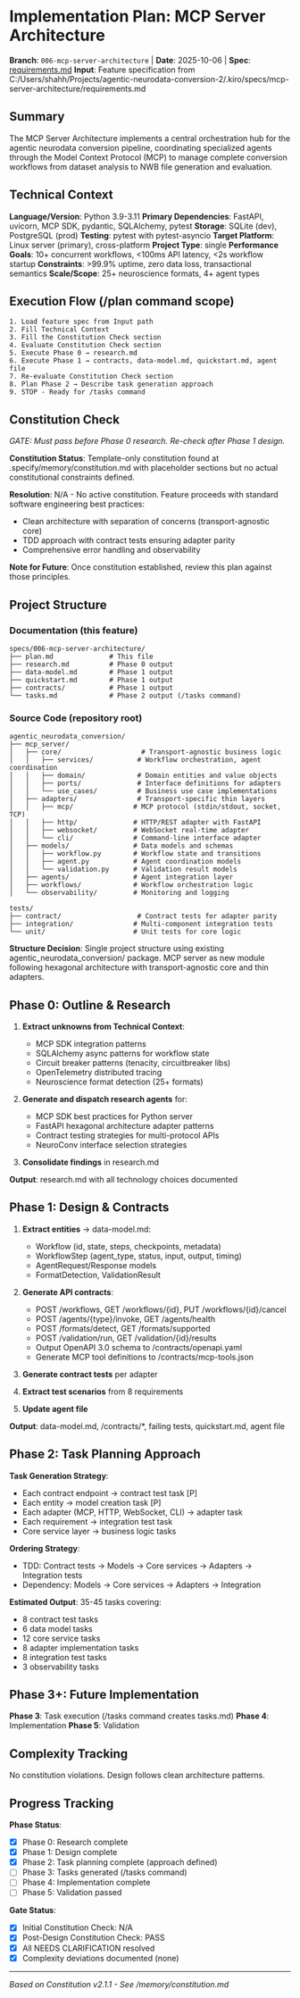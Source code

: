 
# Implementation Plan: MCP Server Architecture

**Branch**: `006-mcp-server-architecture` | **Date**: 2025-10-06 | **Spec**: [requirements.md](../../.kiro/specs/mcp-server-architecture/requirements.md)
**Input**: Feature specification from C:/Users/shahh/Projects/agentic-neurodata-conversion-2/.kiro/specs/mcp-server-architecture/requirements.md

## Summary

The MCP Server Architecture implements a central orchestration hub for the agentic neurodata conversion pipeline, coordinating specialized agents through the Model Context Protocol (MCP) to manage complete conversion workflows from dataset analysis to NWB file generation and evaluation.

## Technical Context

**Language/Version**: Python 3.9-3.11
**Primary Dependencies**: FastAPI, uvicorn, MCP SDK, pydantic, SQLAlchemy, pytest
**Storage**: SQLite (dev), PostgreSQL (prod)
**Testing**: pytest with pytest-asyncio
**Target Platform**: Linux server (primary), cross-platform
**Project Type**: single
**Performance Goals**: 10+ concurrent workflows, <100ms API latency, <2s workflow startup
**Constraints**: >99.9% uptime, zero data loss, transactional semantics
**Scale/Scope**: 25+ neuroscience formats, 4+ agent types

## Execution Flow (/plan command scope)
```
1. Load feature spec from Input path
2. Fill Technical Context
3. Fill the Constitution Check section
4. Evaluate Constitution Check section
5. Execute Phase 0 → research.md
6. Execute Phase 1 → contracts, data-model.md, quickstart.md, agent file
7. Re-evaluate Constitution Check section
8. Plan Phase 2 → Describe task generation approach
9. STOP - Ready for /tasks command
```

## Constitution Check

*GATE: Must pass before Phase 0 research. Re-check after Phase 1 design.*

**Constitution Status**: Template-only constitution found at .specify/memory/constitution.md with placeholder sections but no actual constitutional constraints defined.

**Resolution**: N/A - No active constitution. Feature proceeds with standard software engineering best practices:
- Clean architecture with separation of concerns (transport-agnostic core)
- TDD approach with contract tests ensuring adapter parity
- Comprehensive error handling and observability

**Note for Future**: Once constitution established, review this plan against those principles.

## Project Structure

### Documentation (this feature)
```
specs/006-mcp-server-architecture/
├── plan.md              # This file
├── research.md          # Phase 0 output
├── data-model.md        # Phase 1 output
├── quickstart.md        # Phase 1 output
├── contracts/           # Phase 1 output
└── tasks.md             # Phase 2 output (/tasks command)
```

### Source Code (repository root)

```
agentic_neurodata_conversion/
├── mcp_server/
│   ├── core/                    # Transport-agnostic business logic
│   │   ├── services/           # Workflow orchestration, agent coordination
│   │   ├── domain/             # Domain entities and value objects
│   │   ├── ports/              # Interface definitions for adapters
│   │   └── use_cases/          # Business use case implementations
│   ├── adapters/               # Transport-specific thin layers
│   │   ├── mcp/               # MCP protocol (stdin/stdout, socket, TCP)
│   │   ├── http/              # HTTP/REST adapter with FastAPI
│   │   ├── websocket/         # WebSocket real-time adapter
│   │   └── cli/               # Command-line interface adapter
│   ├── models/                # Data models and schemas
│   │   ├── workflow.py        # Workflow state and transitions
│   │   ├── agent.py           # Agent coordination models
│   │   └── validation.py      # Validation result models
│   ├── agents/                # Agent integration layer
│   ├── workflows/             # Workflow orchestration logic
│   └── observability/         # Monitoring and logging

tests/
├── contract/                   # Contract tests for adapter parity
├── integration/               # Multi-component integration tests
└── unit/                      # Unit tests for core logic
```

**Structure Decision**: Single project structure using existing agentic_neurodata_conversion/ package. MCP server as new module following hexagonal architecture with transport-agnostic core and thin adapters.

## Phase 0: Outline & Research

1. **Extract unknowns from Technical Context**:
   - MCP SDK integration patterns
   - SQLAlchemy async patterns for workflow state
   - Circuit breaker patterns (tenacity, circuitbreaker libs)
   - OpenTelemetry distributed tracing
   - Neuroscience format detection (25+ formats)

2. **Generate and dispatch research agents** for:
   - MCP SDK best practices for Python server
   - FastAPI hexagonal architecture adapter patterns
   - Contract testing strategies for multi-protocol APIs
   - NeuroConv interface selection strategies

3. **Consolidate findings** in research.md

**Output**: research.md with all technology choices documented

## Phase 1: Design & Contracts

1. **Extract entities** → data-model.md:
   - Workflow (id, state, steps, checkpoints, metadata)
   - WorkflowStep (agent_type, status, input, output, timing)
   - AgentRequest/Response models
   - FormatDetection, ValidationResult

2. **Generate API contracts**:
   - POST /workflows, GET /workflows/{id}, PUT /workflows/{id}/cancel
   - POST /agents/{type}/invoke, GET /agents/health
   - POST /formats/detect, GET /formats/supported
   - POST /validation/run, GET /validation/{id}/results
   - Output OpenAPI 3.0 schema to /contracts/openapi.yaml
   - Generate MCP tool definitions to /contracts/mcp-tools.json

3. **Generate contract tests** per adapter

4. **Extract test scenarios** from 8 requirements

5. **Update agent file**

**Output**: data-model.md, /contracts/*, failing tests, quickstart.md, agent file

## Phase 2: Task Planning Approach

**Task Generation Strategy**:
- Each contract endpoint → contract test task [P]
- Each entity → model creation task [P]
- Each adapter (MCP, HTTP, WebSocket, CLI) → adapter task
- Each requirement → integration test task
- Core service layer → business logic tasks

**Ordering Strategy**:
- TDD: Contract tests → Models → Core services → Adapters → Integration tests
- Dependency: Models → Core services → Adapters → Integration

**Estimated Output**: 35-45 tasks covering:
- 8 contract test tasks
- 6 data model tasks
- 12 core service tasks
- 8 adapter implementation tasks
- 8 integration test tasks
- 3 observability tasks

## Phase 3+: Future Implementation

**Phase 3**: Task execution (/tasks command creates tasks.md)
**Phase 4**: Implementation
**Phase 5**: Validation

## Complexity Tracking

No constitution violations. Design follows clean architecture patterns.

## Progress Tracking

**Phase Status**:
- [x] Phase 0: Research complete
- [x] Phase 1: Design complete
- [x] Phase 2: Task planning complete (approach defined)
- [ ] Phase 3: Tasks generated (/tasks command)
- [ ] Phase 4: Implementation complete
- [ ] Phase 5: Validation passed

**Gate Status**:
- [x] Initial Constitution Check: N/A
- [x] Post-Design Constitution Check: PASS
- [x] All NEEDS CLARIFICATION resolved
- [x] Complexity deviations documented (none)

---
*Based on Constitution v2.1.1 - See /memory/constitution.md*
